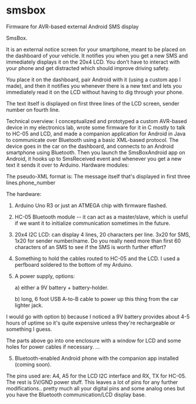 # smsbox
Firmware for AVR-based external Android SMS display

SmsBox. 

It is an external notice screen for your smartphone, meant to be placed on the dashboard of your vehicle. It notifies you when you get a new SMS and immediately displays it on the 20x4 LCD. You don’t have to interact with your phone and get distracted which should improve driving safety.

You place it on the dashboard, pair Android with it (using a custom app I made), and then it notifies you whenever there is a new text and lets you immediately read it on the LCD without having to dig through your phone.

The text itself is displayed on first three lines of the LCD screen, sender number on fourth line.

Technical overview: I conceptualized and prototyped a custom AVR-based device in my electronics lab, wrote some firmware for it in C mostly to talk to HC-05 and LCD, and made a companion application for Android in Java to communicate over Bluetooth using a basic XML-based protocol. The device goes in the car on the dashboard, and connects to an Android smartphone using Bluetooth. Then you launch the SmsBoxAndroid app on Android, it hooks up to SmsReceived event and whenever you get a new text it sends it over to Arduino.  Hardware modules:

The pseudo-XML format is: <sms><msg>The message itself that's displayed in first three lines.</msg><sender>phone_number</sender></sms>

The hardware:

1) Arduino Uno R3 or just an ATMEGA chip with firmware flashed.

2) HC-05 Bluetooth module -- it can act as a master/slave, which is useful if we want it to initialize communication sometimes in the future.

3) 20x4 I2C LCD: can display 4 lines, 20 characters per line. 
   3x20 for SMS, 1x20 for sender number/name. Do you really need more than first 60 characters of an SMS to see if the SMS is worth
   further effort?
   
4) Something to hold the cables routed to HC-05 and the LCD. I used a perfboard soldered to the bottom of my Arduino.

5) A power supply, options: 

   a) either a 9V battery + battery-holder. 
   
   b) long, 6 foot USB A-to-B cable to power up this thing from the car lighter jack.
   
  I would go with option b) because I noticed a 9V battery provides about 4-5 hours of uptime so it's quite expensive unless they're rechargeable or something I guess.

The parts above go into one enclosure with a window for LCD and some holes for power cables if necessary.
...

5) Bluetooth-enabled Android phone with the companion app installed (coming soon).

The pins used are: A4, A5 for the LCD I2C interface and RX, TX for HC-05. The rest is 5V/GND power stuff. This leaves a lot of pins for any further modifications.. pretty much all your digital pins and some analog ones but you have the Bluetooth communication/LCD display base.
